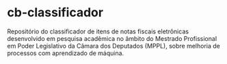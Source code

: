 # cb-classificador

Repositório do classificador de itens de notas fiscais eletrônicas desenvolvido em pesquisa acadêmica no âmbito do Mestrado Profissional em Poder Legislativo da Câmara dos Deputados (MPPL), sobre melhoria de processos com aprendizado de máquina. 